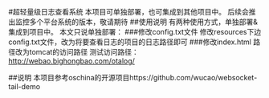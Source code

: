 #超轻量级日志查看系统
本项目可单独部署，也可集成到其他项目中。
后续会推出监控多个平台系统的版本，敬请期待
##使用说明
有两种使用方式，单独部署&集成到项目中。
本文只说单独部署：
###修改config.txt文件
修改resources下边config.txt文件，改为将要查看日志的项目的日志路径即可
###修改index.html
路径改为tomcat的访问路径
测试访问路径：http://webao.bighongbao.com/otalog/

##说明
本项目参考oschina的开源项目https://github.com/wucao/websocket-tail-demo
